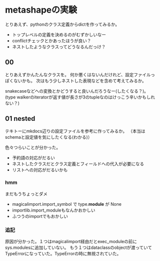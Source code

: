 # metashapeの実験

とりあえず、pythonのクラス定義からdictを作ってみるか。

- トップレベルの定義を決めるのがむずかしいなー
- conflictチェックとかあったほうが良い？
- ネストしたようなクラスってどうなるんだっけ？

## 00

とりあえずかんたんなクラスを。
何か悪くはないんだけれど、設定ファイルっぽくないかも。
次はもう少しネストした表現などを含めて考えてみるか。

snakecaseなどへの変換とかどうすると良いんだろうなー(したくなる？)。
(type walkerのiteratorが返す値が長さが3のtupleなのはけっこう辛いかもしれない？)

## 01 nested

テキトーにmkdocs辺りの設定ファイルを参考に作ってみるか。
（本当はschemaと設定値を気にしたくなる(わかる)）

色々つらいことが分かった。

- 予約語の対応がだるい
- ネストしたクラスだとクラス定義とフィールドへの代入が必要になる
- リストへの対応がだるいかも

### hmm

まだもうちょっとダメ

- magicalimport.import_symbol で type.__module__ が None
- importlib.import_moduleもなんかおかしい
- ふつうのimportでもおかしい

### 追記

原因が分かった。１つはmagicalimport経由だとexec_moduleの前にsys.modulesに追加していない。
もう１つはdataclassのobjectが渡っていてTypeErrorになっていた。TypeErrorの時に無視されていた。
